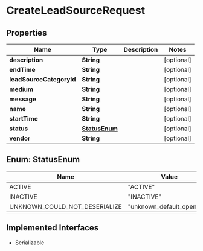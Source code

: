 

# CreateLeadSourceRequest


## Properties

| Name | Type | Description | Notes |
|------------ | ------------- | ------------- | -------------|
|**description** | **String** |  |  [optional] |
|**endTime** | **String** |  |  [optional] |
|**leadSourceCategoryId** | **String** |  |  [optional] |
|**medium** | **String** |  |  [optional] |
|**message** | **String** |  |  [optional] |
|**name** | **String** |  |  [optional] |
|**startTime** | **String** |  |  [optional] |
|**status** | [**StatusEnum**](#StatusEnum) |  |  [optional] |
|**vendor** | **String** |  |  [optional] |



## Enum: StatusEnum

| Name | Value |
|---- | -----|
| ACTIVE | &quot;ACTIVE&quot; |
| INACTIVE | &quot;INACTIVE&quot; |
| UNKNOWN_COULD_NOT_DESERIALIZE | &quot;unknown_default_open_api&quot; |


## Implemented Interfaces

* Serializable

